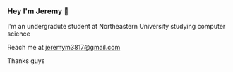 ### Hey I'm Jeremy 👋

I'm an undergradute student at Northeastern University studying computer science

Reach me at jeremym3817@gmail.com 
<!--
**jeremym3817/jeremym3817** is a ✨ _special_ ✨ repository because its `README.md` (this file) appears on your GitHub profile.

Here are some ideas to get you started:

- 🔭 I’m currently working on school stuff
- 🌱 I’m currently learning Racket Code
- 👯 I’m looking to collaborate on ...
- 🤔 I’m looking for help with ...
- 💬 Ask me about ...
- 📫 How to reach me: marino.je@northeastern.edu
- 😄 Pronouns: He/Him
- ⚡ Fun fact: I can solve a rubix cube
--> 
Thanks guys
